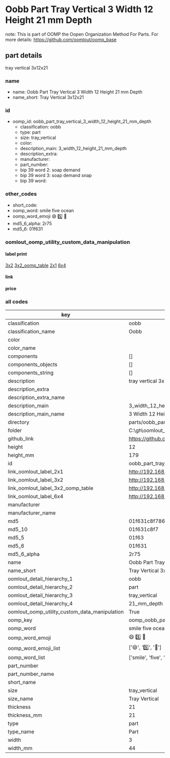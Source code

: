 # Oobb Part Tray Vertical 3 Width 12 Height 21 mm Depth  

note: This is part of OOMP the Oopen Organization Method For Parts. For more details: https://github.com/oomlout/oomp_base

##  part details
  



tray vertical 3x12x21



### name
* name: Oobb Part Tray Vertical 3 Width 12 Height 21 mm Depth
* name_short: Tray Vertical 3x12x21 
### id
* oomp_id: oobb_part_tray_vertical_3_width_12_height_21_mm_depth
  * classification: oobb
  * type: part
  * size: tray_vertical
  * color: 
  * description_main: 3_width_12_height_21_mm_depth
  * description_extra: 
  * manufacturer: 
  * part_number: 
  * bip 39 word 2: soap demand
  * bip 39 word 3: soap demand snap
  * bip 39 word: 

### other_codes
* short_code: 
* oomp_word: smile five ocean
* oomp_word_emoji :smile: :five: :ocean:
* md5_6_alpha: 2r75
* md5_6: 01f631






### oomlout_oomp_utility_custom_data_manipulation
#### label print
[3x2](http://192.168.1.245:1112/?label=oomp%202r75)
[3x2_oomp_table](http://192.168.1.108:1112/?label=oomp%202r75)
[2x1](http://192.168.1.242:1112/?label=oomp%202r75)
[6x4](http://192.168.1.55:1112/?label=oomp%202r75)    

#### link

                              

#### price







### all codes 
| key | value |  
| --- | --- |  
| classification | oobb |  
| classification_name | Oobb |  
| color |  |  
| color_name |  |  
| components | [] |  
| components_objects | [] |  
| components_string | [] |  
| description | tray vertical 3x12x21 |  
| description_extra |  |  
| description_extra_name |  |  
| description_main | 3_width_12_height_21_mm_depth |  
| description_main_name | 3 Width 12 Height 21 mm Depth |  
| directory | parts/oobb_part_tray_vertical_3_width_12_height_21_mm_depth |  
| folder | C:\gh\oomlout_oobb_version_4_generated_parts\parts\oobb_part_tray_vertical_3_width_12_height_21_mm_depth |  
| github_link | https://github.com/oomlout/oomlout_oomp_part_src/tree/main/parts/oobb_part_tray_vertical_3_width_12_height_21_mm_depth |  
| height | 12 |  
| height_mm | 179 |  
| id | oobb_part_tray_vertical_3_width_12_height_21_mm_depth |  
| link_oomlout_label_2x1 | http://192.168.1.242:1112/?label=oomp%202r75 |  
| link_oomlout_label_3x2 | http://192.168.1.245:1112/?label=oomp%202r75 |  
| link_oomlout_label_3x2_oomp_table | http://192.168.1.108:1112/?label=oomp%202r75 |  
| link_oomlout_label_6x4 | http://192.168.1.55:1112/?label=oomp%202r75 |  
| manufacturer |  |  
| manufacturer_name |  |  
| md5 | 01f631c8f7868b1ef815e8039a8e8e6d |  
| md5_10 | 01f631c8f7 |  
| md5_5 | 01f63 |  
| md5_6 | 01f631 |  
| md5_6_alpha | 2r75 |  
| name | Oobb Part Tray Vertical 3 Width 12 Height 21 mm Depth |  
| name_short | Tray Vertical 3x12x21  |  
| oomlout_detail_hierarchy_1 | oobb |  
| oomlout_detail_hierarchy_2 | part |  
| oomlout_detail_hierarchy_3 | tray_vertical |  
| oomlout_detail_hierarchy_4 | 21_mm_depth |  
| oomlout_oomp_utility_custom_data_manipulation | True |  
| oomp_key | oomp_oobb_part_tray_vertical_3_width_12_height_21_mm_depth |  
| oomp_word | smile five ocean |  
| oomp_word_emoji | :smile: :five: :ocean: |  
| oomp_word_emoji_list | [':smile:', ':five:', ':ocean:'] |  
| oomp_word_list | ['smile', 'five', 'ocean'] |  
| part_number |  |  
| part_number_name |  |  
| short_name |  |  
| size | tray_vertical |  
| size_name | Tray Vertical |  
| thickness | 21 |  
| thickness_mm | 21 |  
| type | part |  
| type_name | Part |  
| width | 3 |  
| width_mm | 44 |  
